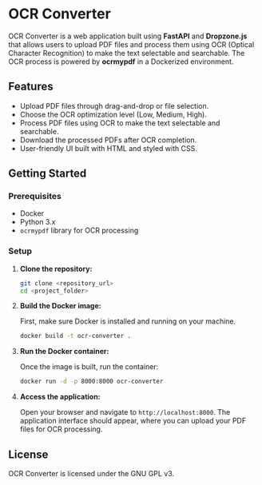 # OCR Converter

OCR Converter is a web application built using **FastAPI** and **Dropzone.js** that allows users to upload PDF files and process them using OCR (Optical Character Recognition) to make the text selectable and searchable. The OCR process is powered by **ocrmypdf** in a Dockerized environment.

## Features
- Upload PDF files through drag-and-drop or file selection.
- Choose the OCR optimization level (Low, Medium, High).
- Process PDF files using OCR to make the text selectable and searchable.
- Download the processed PDFs after OCR completion.
- User-friendly UI built with HTML and styled with CSS.

## Getting Started

### Prerequisites

- Docker
- Python 3.x
- `ocrmypdf` library for OCR processing

### Setup

1. **Clone the repository:**

    ```bash
    git clone <repository_url>
    cd <project_folder>
    ```

2. **Build the Docker image:**

    First, make sure Docker is installed and running on your machine.

    ```bash
    docker build -t ocr-converter .
    ```

1. **Run the Docker container:**

    Once the image is built, run the container:

    ```bash
    docker run -d -p 8000:8000 ocr-converter
    ```

4. **Access the application:**

    Open your browser and navigate to `http://localhost:8000`. The application interface should appear, where you can upload your PDF files for OCR processing.


## License
OCR Converter is licensed under the GNU GPL v3.
